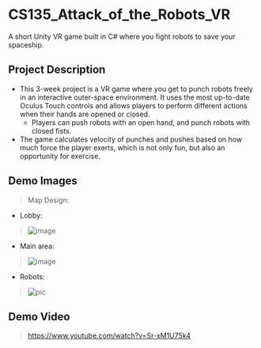 # CS135_Attack_of_the_Robots_VR
A short Unity VR game built in C# where you fight robots to save your spaceship.

## Project Description
* This 3-week project is a VR game where you get to punch robots freely in an interactive outer-space environment. It uses the most up-to-date Oculus Touch controls and allows players to perform different actions when their hands are opened or closed. 
  - Players can push robots with an open hand, and punch robots with closed fists.
* The game calculates velocity of punches and pushes based on how much force the player exerts, which is not only fun, but also an opportunity for exercise. 

## Demo Images
> Map Design:
* Lobby: 
> ![image](https://user-images.githubusercontent.com/32584958/153064709-39dad630-3cc3-4e9a-998b-53acff129531.png)
* Main area:
> ![image](https://user-images.githubusercontent.com/32584958/153065083-27fa0f84-02b5-49cc-88e1-c189375d6b9b.png)
* Robots:
> ![pic](https://user-images.githubusercontent.com/32584958/154567767-68ec9065-7385-4f91-b2a0-d7fc0c13f489.PNG)

## Demo Video
> https://www.youtube.com/watch?v=Sr-xM1U75k4
